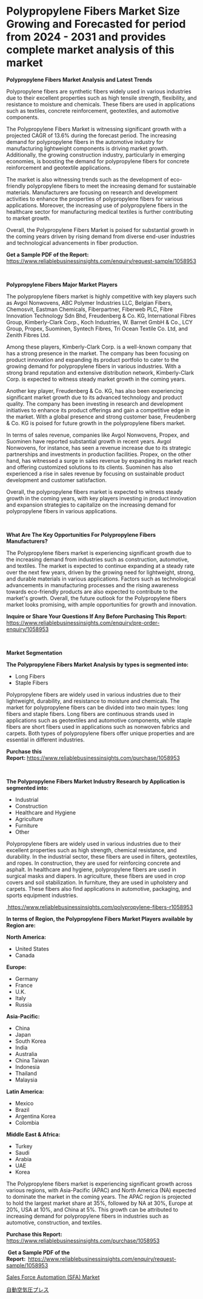 <p><h1>Polypropylene Fibers Market Size Growing and Forecasted for period from 2024 - 2031 and provides complete market analysis of this market</h1></p><p><strong>Polypropylene Fibers Market Analysis and Latest Trends</strong></p>
<p><p>Polypropylene fibers are synthetic fibers widely used in various industries due to their excellent properties such as high tensile strength, flexibility, and resistance to moisture and chemicals. These fibers are used in applications such as textiles, concrete reinforcement, geotextiles, and automotive components.</p><p>The Polypropylene Fibers Market is witnessing significant growth with a projected CAGR of 13.6% during the forecast period. The increasing demand for polypropylene fibers in the automotive industry for manufacturing lightweight components is driving market growth. Additionally, the growing construction industry, particularly in emerging economies, is boosting the demand for polypropylene fibers for concrete reinforcement and geotextile applications.</p><p>The market is also witnessing trends such as the development of eco-friendly polypropylene fibers to meet the increasing demand for sustainable materials. Manufacturers are focusing on research and development activities to enhance the properties of polypropylene fibers for various applications. Moreover, the increasing use of polypropylene fibers in the healthcare sector for manufacturing medical textiles is further contributing to market growth.</p><p>Overall, the Polypropylene Fibers Market is poised for substantial growth in the coming years driven by rising demand from diverse end-user industries and technological advancements in fiber production.</p></p>
<p><strong>Get a Sample PDF of the Report:&nbsp;</strong> <a href="https://www.reliablebusinessinsights.com/enquiry/request-sample/1058953">https://www.reliablebusinessinsights.com/enquiry/request-sample/1058953</a></p>
<p>&nbsp;</p>
<p><strong>Polypropylene Fibers Major Market Players</strong></p>
<p><p>The polypropylene fibers market is highly competitive with key players such as Avgol Nonwovens, ABC Polymer Industries LLC, Belgian Fibers, Chemosvit, Eastman Chemicals, Fiberpartner, Fiberweb PLC, Fibre Innovation Technology Sdn Bhd, Freudenberg & Co. KG, International Fibres Group, Kimberly-Clark Corp., Koch Industries, W. Barnet GmbH & Co., LCY Group, Propex, Suominen, Syntech Fibres, Tri Ocean Textile Co. Ltd, and Zenith Fibres Ltd.</p><p>Among these players, Kimberly-Clark Corp. is a well-known company that has a strong presence in the market. The company has been focusing on product innovation and expanding its product portfolio to cater to the growing demand for polypropylene fibers in various industries. With a strong brand reputation and extensive distribution network, Kimberly-Clark Corp. is expected to witness steady market growth in the coming years.</p><p>Another key player, Freudenberg & Co. KG, has also been experiencing significant market growth due to its advanced technology and product quality. The company has been investing in research and development initiatives to enhance its product offerings and gain a competitive edge in the market. With a global presence and strong customer base, Freudenberg & Co. KG is poised for future growth in the polypropylene fibers market.</p><p>In terms of sales revenue, companies like Avgol Nonwovens, Propex, and Suominen have reported substantial growth in recent years. Avgol Nonwovens, for instance, has seen a revenue increase due to its strategic partnerships and investments in production facilities. Propex, on the other hand, has witnessed a surge in sales revenue by expanding its market reach and offering customized solutions to its clients. Suominen has also experienced a rise in sales revenue by focusing on sustainable product development and customer satisfaction.</p><p>Overall, the polypropylene fibers market is expected to witness steady growth in the coming years, with key players investing in product innovation and expansion strategies to capitalize on the increasing demand for polypropylene fibers in various applications.</p></p>
<p>&nbsp;</p>
<p><strong>What Are The Key Opportunities For Polypropylene Fibers Manufacturers?</strong></p>
<p><p>The Polypropylene fibers market is experiencing significant growth due to the increasing demand from industries such as construction, automotive, and textiles. The market is expected to continue expanding at a steady rate over the next few years, driven by the growing need for lightweight, strong, and durable materials in various applications. Factors such as technological advancements in manufacturing processes and the rising awareness towards eco-friendly products are also expected to contribute to the market's growth. Overall, the future outlook for the Polypropylene fibers market looks promising, with ample opportunities for growth and innovation.</p></p>
<p><strong>Inquire or Share Your Questions If Any Before Purchasing This Report:</strong> <a href="https://www.reliablebusinessinsights.com/enquiry/pre-order-enquiry/1058953">https://www.reliablebusinessinsights.com/enquiry/pre-order-enquiry/1058953</a></p>
<p>&nbsp;</p>
<p><strong>Market Segmentation</strong></p>
<p><strong>The Polypropylene Fibers Market Analysis by types is segmented into:</strong></p>
<p><ul><li>Long Fibers</li><li>Staple Fibers</li></ul></p>
<p><p>Polypropylene fibers are widely used in various industries due to their lightweight, durability, and resistance to moisture and chemicals. The market for polypropylene fibers can be divided into two main types: long fibers and staple fibers. Long fibers are continuous strands used in applications such as geotextiles and automotive components, while staple fibers are short fibers used in applications such as nonwoven fabrics and carpets. Both types of polypropylene fibers offer unique properties and are essential in different industries.</p></p>
<p><strong>Purchase this Report:&nbsp;</strong><a href="https://www.reliablebusinessinsights.com/purchase/1058953">https://www.reliablebusinessinsights.com/purchase/1058953</a></p>
<p>&nbsp;</p>
<p><strong>The Polypropylene Fibers Market Industry Research by Application is segmented into:</strong></p>
<p><ul><li>Industrial</li><li>Construction</li><li>Healthcare and Hygiene</li><li>Agriculture</li><li>Furniture</li><li>Other</li></ul></p>
<p><p>Polypropylene fibers are widely used in various industries due to their excellent properties such as high strength, chemical resistance, and durability. In the industrial sector, these fibers are used in filters, geotextiles, and ropes. In construction, they are used for reinforcing concrete and asphalt. In healthcare and hygiene, polypropylene fibers are used in surgical masks and diapers. In agriculture, these fibers are used in crop covers and soil stabilization. In furniture, they are used in upholstery and carpets. These fibers also find applications in automotive, packaging, and sports equipment industries.</p></p>
<p><a href="https://www.reliablebusinessinsights.com/polypropylene-fibers-r1058953">&nbsp;https://www.reliablebusinessinsights.com/polypropylene-fibers-r1058953</a></p>
<p><strong>In terms of Region, the Polypropylene Fibers Market Players available by Region are:</strong></p>
<p>
    <p> <strong> North America: </strong>
        <ul>
            <li>United States</li>
            <li>Canada</li>
        </ul>
        </p> 
    <p> <strong> Europe: </strong>
        <ul>
            <li>Germany</li>
            <li>France</li>
            <li>U.K.</li>
            <li>Italy</li>
            <li>Russia</li>
        </ul>
        </p> 
    <p> <strong> Asia-Pacific: </strong>
        <ul>
            <li>China</li>
            <li>Japan</li>
            <li>South Korea</li>
            <li>India</li>
            <li>Australia</li>
            <li>China Taiwan</li>
            <li>Indonesia</li>
            <li>Thailand</li>
            <li>Malaysia</li>
        </ul>
        </p> 
    <p> <strong> Latin America: </strong>
        <ul>
            <li>Mexico</li>
            <li>Brazil</li>
            <li>Argentina Korea</li>
            <li>Colombia</li>
        </ul>
        </p> 
    <p> <strong> Middle East & Africa: </strong>
        <ul>
            <li>Turkey</li>
            <li>Saudi</li>
            <li>Arabia</li>
            <li>UAE</li>
            <li>Korea</li>
        </ul>
    </p>
    </p>
<p><p>The Polypropylene fibers market is experiencing significant growth across various regions, with Asia-Pacific (APAC) and North America (NA) expected to dominate the market in the coming years. The APAC region is projected to hold the largest market share at 35%, followed by NA at 30%, Europe at 20%, USA at 10%, and China at 5%. This growth can be attributed to increasing demand for polypropylene fibers in industries such as automotive, construction, and textiles.</p></p>
<p><strong>Purchase this Report: </strong><a href="https://www.reliablebusinessinsights.com/purchase/1058953">https://www.reliablebusinessinsights.com/purchase/1058953</a></p>
<p>&nbsp;<strong>Get a Sample PDF of the Report:&nbsp;&nbsp;</strong><a href="https://www.reliablebusinessinsights.com/enquiry/request-sample/1058953">https://www.reliablebusinessinsights.com/enquiry/request-sample/1058953</a></p>
<p><strong></strong></p>
<p><p><a href="https://github.com/mabutironaldo/Market-Research-Report-List-5/blob/main/sales-force-automation-sfa-market.md">Sales Force Automation (SFA) Market</a></p><p><a href="https://github.com/pepo3k/Market-Research-Report-List-2/blob/main/5088646133979.md">自動空気圧プレス</a></p></p>